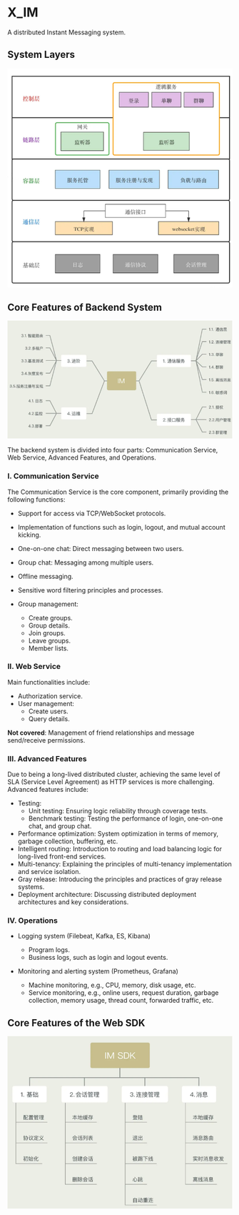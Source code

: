 # X_IM
A distributed Instant Messaging system.

## System Layers

![img.png](assets/img1.png)

## Core Features of Backend System
![img.png](assets/img2.png)

The backend system is divided into four parts: Communication Service, Web Service, Advanced Features, and Operations.

### I. Communication Service
The Communication Service is the core component, primarily providing the following functions:

- Support for access via TCP/WebSocket protocols.

- Implementation of functions such as login, logout, and mutual account kicking.

- One-on-one chat: Direct messaging between two users.

- Group chat: Messaging among multiple users.

- Offline messaging.

- Sensitive word filtering principles and processes.

- Group management:
  - Create groups.
  - Group details.
  - Join groups.
  - Leave groups.
  - Member lists.

### II. Web Service

Main functionalities include:

- Authorization service.
- User management:
  - Create users.
  - Query details.

**Not covered**: Management of friend relationships and message send/receive permissions.

### III. Advanced Features

Due to being a long-lived distributed cluster, achieving the same level of SLA (Service Level Agreement) as HTTP services is more challenging. Advanced features include:

- Testing:
  - Unit testing: Ensuring logic reliability through coverage tests.
  - Benchmark testing: Testing the performance of login, one-on-one chat, and group chat.
- Performance optimization: System optimization in terms of memory, garbage collection, buffering, etc.
- Intelligent routing: Introduction to routing and load balancing logic for long-lived front-end services.
- Multi-tenancy: Explaining the principles of multi-tenancy implementation and service isolation.
- Gray release: Introducing the principles and practices of gray release systems.
- Deployment architecture: Discussing distributed deployment architectures and key considerations.

### IV. Operations

- Logging system
  (Filebeat, Kafka, ES, Kibana)
  - Program logs.
  - Business logs, such as login and logout events.

- Monitoring and alerting system
  (Prometheus, Grafana)
  - Machine monitoring, e.g., CPU, memory, disk usage, etc.
  - Service monitoring, e.g., online users, request duration, garbage collection, memory usage, thread count, forwarded traffic, etc.

## Core Features of the Web SDK
![img.png](assets/img3.png)
